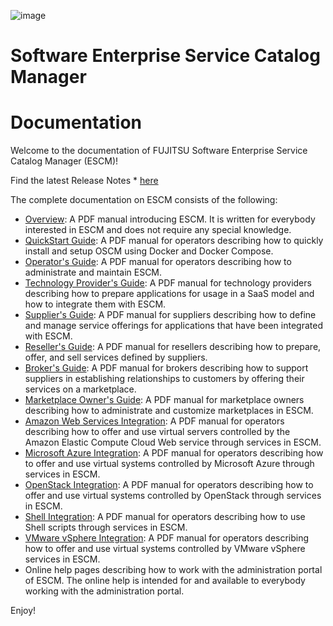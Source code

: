 ![image](https://raw.githubusercontent.com/servicecatalog/documentation/master/Development/DocSources/en/Shared/_images/fujitsu_logo_200.png)

# Software Enterprise Service Catalog Manager
# Documentation 

Welcome to the documentation of FUJITSU Software Enterprise Service Catalog Manager (ESCM)! 

Find the latest Release Notes * [here](Manuals/ReleaseNotes.pdf)

The complete documentation on ESCM consists of the following:

* [Overview](Manuals/Overview.pdf): A PDF manual introducing ESCM. It is written for everybody interested in ESCM and does not require any special knowledge.
* [QuickStart Guide](Manuals/QuickStart.pdf): A PDF manual for operators describing how to quickly install and setup OSCM using Docker and Docker Compose. 
* [Operator's Guide](Manuals/Operation.pdf): A PDF manual for operators describing how to administrate and maintain ESCM.
* [Technology Provider's Guide](Manuals/TechProv.pdf): A PDF manual for technology providers describing how to prepare applications for usage in a SaaS model and how to integrate them with ESCM.
* [Supplier's Guide](Manuals/Supplier.pdf): A PDF manual for suppliers describing how to define and manage service offerings for applications that have been integrated with ESCM.
* [Reseller's Guide](Manuals/Reseller.pdf): A PDF manual for resellers describing how to prepare, offer, and sell services defined by suppliers.
* [Broker's Guide](Manuals/Broker.pdf): A PDF manual for brokers describing how to support suppliers in establishing relationships to customers by offering their services on a marketplace.
* [Marketplace Owner's Guide](Manuals/MPOwner.pdf): A PDF manual for marketplace owners describing how to administrate and customize marketplaces in ESCM.
* [Amazon Web Services Integration](Manuals/AWSIntegration.pdf): A PDF manual for operators describing how to offer and use virtual servers controlled by the Amazon Elastic Compute Cloud Web service through services in ESCM.
* [Microsoft Azure Integration](Manuals/AzureIntegration.pdf): A PDF manual for operators describing how to offer and use virtual systems controlled by Microsoft Azure through services in ESCM.
* [OpenStack Integration](Manuals/OSIntegration.pdf): A PDF manual for operators describing how to offer and use virtual systems controlled by OpenStack through services in ESCM.
* [Shell Integration](Manuals/ShellIntegration.pdf): A PDF manual for operators describing how to use Shell scripts through services in ESCM.
* [VMware vSphere Integration](Manuals/VMWareIntegration.pdf): A PDF manual for operators describing how to offer and use virtual systems controlled by VMware vSphere services in ESCM.
* Online help pages describing how to work with the administration portal of ESCM. The online help is intended for and available to everybody working with the administration portal.


Enjoy!

